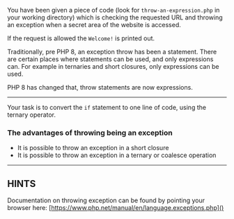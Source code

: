 You have been given a piece of code (look for `throw-an-expression.php` in your working directory) which is checking the requested URL and throwing an exception when a secret area of the website is accessed.

If the request is allowed the `Welcome!` is printed out.

Traditionally, pre PHP 8, an exception throw has been a statement. There are certain places where statements can be used, and only expressions can. For example in ternaries and short closures, only expressions can be used.

PHP 8 has changed that, throw statements are now expressions.

----------------------------------------------------------------------
Your task is to convert the `if` statement to one line of code, using the ternary operator.

### The advantages of throwing being an exception

* It is possible to throw an exception in a short closure
* It is possible to throw an exception in a ternary or coalesce operation

----------------------------------------------------------------------
## HINTS

Documentation on throwing exception can be found by pointing your browser here:
[https://www.php.net/manual/en/language.exceptions.php]()

